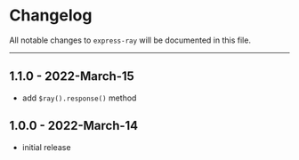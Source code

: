 # Changelog

All notable changes to `express-ray` will be documented in this file.

---

## 1.1.0 - 2022-March-15

- add `$ray().response()` method

## 1.0.0 - 2022-March-14

- initial release

